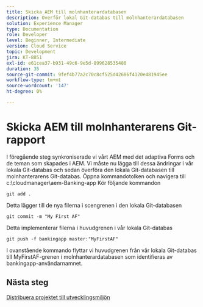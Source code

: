 ```yaml
---
title: Skicka AEM till molnhanterardatabasen
description: Överför lokal Git-databas till molnhanterardatabasen
solution: Experience Manager
type: Documentation
role: Developer
level: Beginner, Intermediate
version: Cloud Service
topic: Development
jira: KT-8851
exl-id: e61cea37-b931-49c6-9e5d-899628535480
duration: 35
source-git-commit: 9fef4b77a2c70c8cf525d42686f4120e481945ee
workflow-type: tm+mt
source-wordcount: '147'
ht-degree: 0%

---
```


# Skicka AEM till molnhanterarens Git-rapport

I föregående steg synkroniserade vi vårt AEM med det adaptiva Forms och de teman som skapades i AEM.
Vi måste nu lägga till dessa ändringar i vår lokala Git-databas och sedan överföra den lokala Git-databasen till molnhanterarens Git-databas.
Öppna kommandotolken och navigera till c:\cloudmanager\aem-Banking-app Kör följande kommandon

```
git add .
```

Detta lägger till de nya filerna i scengrenen i den lokala Git-databasen

```
git commit -m "My First AF"
```

Detta implementerar filerna i huvudgrenen i vår lokala Git-databas

```
git push -f bankingapp master:"MyFirstAF"
```

I ovanstående kommando flyttar vi huvudgrenen från vår lokala Git-databas till MyFirstAF-grenen i molnhanterardatabasen som identifieras av bankingapp-användarnamnet.

## Nästa steg

[Distribuera projektet till utvecklingsmiljön](./deploy-to-dev-environment.md)
